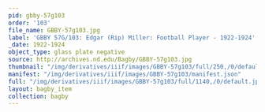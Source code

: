 ```yaml
---
pid: gbby-57g103
order: '103'
file_name: GBBY-57g103.jpg
label: 'GBBY 57G/103: Edgar (Rip) Miller: Football Player - 1922-1924'
_date: 1922-1924
object_type: glass plate negative
source: http://archives.nd.edu/Bagby/GBBY-57g103.jpg
thumbnail: "/img/derivatives/iiif/images/GBBY-57g103/full/250,/0/default.jpg"
manifest: "/img/derivatives/iiif/images/GBBY-57g103/manifest.json"
full: "/img/derivatives/iiif/images/GBBY-57g103/full/1140,/0/default.jpg"
layout: bagby_item
collection: bagby
---
```

